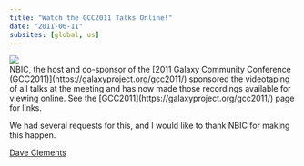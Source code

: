```yaml
---
title: "Watch the GCC2011 Talks Online!"
date: "2011-06-11"
subsites: [global, us]
---
```

<div class='float-right'><a href='https://galaxyproject.org/gcc2011/'><img src='/events/GCC2011LogoShort170.png' /></a></div>
NBIC, the host and co-sponsor of the [2011 Galaxy Community Conference (GCC2011)](https://galaxyproject.org/gcc2011/) sponsored the videotaping of all talks at the meeting and has now made those recordings available for viewing online.  See the [GCC2011](https://galaxyproject.org/gcc2011/) page for links.

We had several requests for this, and I would like to thank NBIC for making this happen.

[Dave Clements](/people/dave-clements/)
